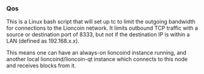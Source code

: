 ### Qos ###

This is a Linux bash script that will set up tc to limit the outgoing bandwidth for connections to the Lioncoin network. It limits outbound TCP traffic with a source or destination port of 8333, but not if the destination IP is within a LAN (defined as 192.168.x.x).

This means one can have an always-on lioncoind instance running, and another local lioncoind/lioncoin-qt instance which connects to this node and receives blocks from it.
